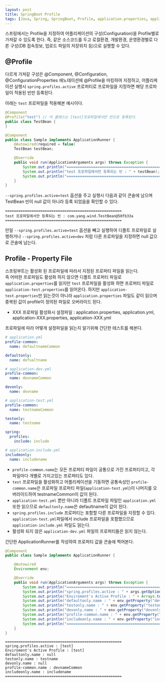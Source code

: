 ```yaml
---
layout: post
title: SpringBoot Profile
tags: [Java, Spring, SpringBoot, Profile, application.properties, application.yml]
---
```

스프링에서는 Profile을 지정하여 어플리케이션의 구성(Configuration)을 Profile별로 가져갈 수 있도록 한다. 즉, 같은 소스코드를 두고 로컬환경, 개발환경, 운영환경별로 다른 구성(DB 접속정보, 업로드 파일의 저장위치 등)으로 실행할 수 있다.

## @Profile
다르게 가져갈 구성은 @Component, @Configuration, @ConfigurationProperties 애노테이션에 @Profile을 마킹하여 지정하고, 어플리케이션 실행시 `spring.profiles.active` 프로퍼티로 프로파일을 지정하면 해당 프로파일이 적용된 빈만 등록된다. 

아래는 `test` 프로파일을 적용해본 예시이다.
```java
@Component
@Profile("test") // 이 클래스는 [test]프로파일에서만 빈으로 등록된다.
public class TestBean {
}
```

```java
@Component
public class Sample implements ApplicationRunner {
    @Autowired(required = false)
    TestBean testBean;

    @Override
    public void run(ApplicationArguments args) throws Exception {
        System.out.println("=====================================================");
        System.out.println("test 프로파일에서만 등록되는 빈 : " + testBean);
        System.out.println("=====================================================");
    }
}
```

`--spring.profiles.active=test` 옵션을 주고 실행시 다음과 같이 콘솔에 남으며 TestBean 빈이 null 값이 아니라 등록 되었음을 확인할 수 있다.

```text
=====================================================
test 프로파일에서만 등록되는 빈 : com.yang.wind.TestBean@50fb33a
=====================================================
```

만일 `--spring.profiles.active=test` 옵션을 빼고 실행하여 디폴트 프로파일로 실행하거나 `--spring.profiles.active=dev` 처럼 다른 프로파일을 지정하면 null 값으로 콘솔에 남는다.

## Profile - Property File
스프링부트는 활성화 된 프로파일에 따라서 지정된 프로퍼티 파일을 읽는다.  
즉 어떠한 프로파일도 활성화 하지 않으면 디폴트 프로퍼티 파일로 `application.properties`를 읽지만 `test` 프로파일을 활성화 하면 프로퍼티 파일로 `application-test.properties`를 읽어온다. 하지만 `application-test.properties`만 읽는것이 아니라 `application.properties` 파일도 같이 읽으며 중복된 값이 profile이 정의된 파일로 오버라이드 된다.

- XXX 프로파일 활성화시 설정파일 : application.properties, application.yml, application-XXX.properties, application-XXX.yml

프로파일에 따라 어떻게 설정파일을 읽는지 알기위해 간단한 테스트를 해본다.

```yaml
# application.yml
profile-common:
  name: defaultnameCommon

defaultonly:
  name: defualtname
```

```yaml
# application-dev.yml
profile-common:
  name: devnameCommon

devonly:
  name: devname
```

```yaml
# application-test.yml
profile-common:
  name: testnameCommon

testonly:
  name: testname

spring:
  profiles:
    include: include
```

```yaml
# application-include.yml
includeonly:
  name: includename
```

- `profile-common.name`는 모든 프로퍼티 파일이 공통으로 가진 프로퍼티이고, 각 파일마다 개별로 가지고있는 프로퍼티도 있다.
- `test` 프로파일을 활성화하고 어플리케이션을 기동하면 공통속성인 `profile-common.name`은 프로파일 프로퍼티 파일(`application-test.yml`)이 나머지를 오버라이드하여 testnameCommon이 값이 된다.
- `application-test.yml` 뿐만 아니라 디폴트 프로파일 파일인 `application.yml` 또한 읽으므로 `defaultonly.name`은 defaultname이 값이 된다.
- `spring.profiles.include` 프로퍼티는 포함할 다른 프로파일을 지정할 수 있다. `application-test.yml`파일에서 include 프로파일을 포함했으므로 `application-include.yml` 파일도 읽는다.
- 활성화 되지 않은 `application-dev.yml` 파일의 프로퍼티들은 읽지 않는다.

간단한 ApplicationRunner를 작성하여 프로퍼티 값을 콘솔에 찍어본다.
```java
@Component
public class Sample implements ApplicationRunner {

    @Autowired
    Environment env;

    @Override
    public void run(ApplicationArguments args) throws Exception {
        System.out.println("=====================================================");
        System.out.println("spring.profiles.active : " + args.getOptionValues("spring.profiles.active"));
        System.out.println("Enviroment's Active Profile : " + Arrays.toString(env.getActiveProfiles()));
        System.out.println("defaultonly.name : " + env.getProperty("devonly.name"));
        System.out.println("testonly.name : " + env.getProperty("testonly.name"));
        System.out.println("devonly.name : " + env.getProperty("devonly.name"));
        System.out.println("profile-common.name : " + env.getProperty("profile-common.name"));
        System.out.println("includeonly.name : " + env.getProperty("includeonly.name"));
        System.out.println("=====================================================");
    }
}
```
```text
=====================================================
spring.profiles.active : [test]
Enviroment's Active Profile : [test]
defaultonly.name : null
testonly.name : testname
devonly.name : null
profile-common.name : devnameCommon
includeonly.name : includename
=====================================================
```